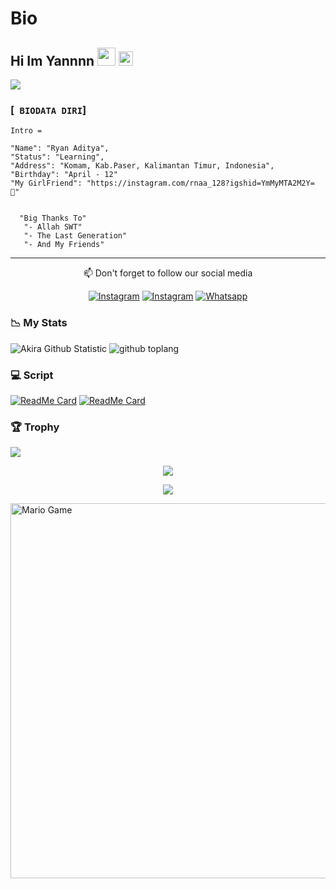 # Bio

## Hi Im Yannnn <img src="https://github.com/TheDudeThatCode/TheDudeThatCode/blob/master/Assets/Hi.gif" width="29px"> <img src="https://www.gambaranimasi.org/data/media/1904/animasi-bergerak-smiley-kacamata-hitam-0109.gif" width="23px">
<a href="https://github.com/RyannAditya"><img src="https://cardivo.vercel.app/api?name=Ryann&description=Hi,%20i%27m%20Ryann%20and%20i%27m%20just%20a%20newbie%20programmer%20Nice%20to%20meet%20you%20👋&image=https://wallpaperaccess.com/full/7857767.jpg&usqp=CAU&backgroundColor=%23ecf0f1&instagram=@m.ryann__&github=RyannAditya&pattern=leaf&colorPattern=%23eaeaea" /><a>
</p>

### [` BIODATA DIRI`]
```
Intro =

"Name": "Ryan Aditya",
"Status": "Learning",
"Address": "Komam, Kab.Paser, Kalimantan Timur, Indonesia",
"Birthday": "April - 12"
"My GirlFriend": "https://instagram.com/rnaa_128?igshid=YmMyMTA2M2Y= 🖤"

   
  "Big Thanks To"
   "- Allah SWT"
   "- The Last Generation"
   "- And My Friends"
```
___


<p align="center">
📫 Don't forget to follow our social media
</p>

<p align="center">
<a href="https://www.instagram.com/m.ryann__" target="_blank"><img src="https://img.shields.io/badge/Instagram-%23E4405F.svg?&style=flat-square&logo=instagram&logoColor=white" alt="Instagram"></a>
<a href="https://instagram.com/rnaa_128?igshid=YmMyMTA2M2Y=" target="_blank"><img src="https://img.shields.io/badge/Instagram-%23E4405F.svg?&style=flat-square&logo=instagram&logoColor=white" alt="Instagram"></a>
<a href="https://wa.me/6282252285143" target="_blank"><img src="https://img.shields.io/badge/Whatsapp-%808080.svg?&style=flat-square&logo=Whatsapp&logoColor=white" alt="Whatsapp"></a>
</p>

### 📉 My Stats

![Akira Github Statistic](https://github-readme-stats.vercel.app/api?username=RyannAditya&layout=compact&show_icons=true&theme=highcontrast&show_owner=true)
![github toplang](https://github-readme-stats.vercel.app/api/top-langs/?username=RyannAditya&layout=compact&theme=highcontrast)

### 💻 Script


[![ReadMe Card](https://github-readme-stats.vercel.app/api/pin/?username=RyannAditya&repo=RTXZY-MD&theme=highcontrast)](https://github.com/RyannAditya/RTXZY-MD)
[![ReadMe Card](https://github-readme-stats.vercel.app/api/pin/?username=RyannAditya&repo=New-Base&theme=highcontrast)](https://github.com/RyannAditya/New-Base)

### 🏆 Trophy

![](https://github-profile-trophy.vercel.app/?username=RyannAditya&row=2&column=3&layout=compact&theme=onedark)

<p align="center">
   <img src="https://github-readme-streak-stats.herokuapp.com/?user=RyannAditya" />
</p>

<p align="center">
  <img src="https://komarev.com/ghpvc/?username=RyannAditya&label=VIEWS&style=flat-square&color=orange" />
</p>

<img src="https://github.com/TheDudeThatCode/TheDudeThatCode/blob/master/Assets/Mario_Gameplay.gif" alt="Mario Game" width="600" />


<!--START_SECTION:waka-->

<!--END_SECTION:waka-->
